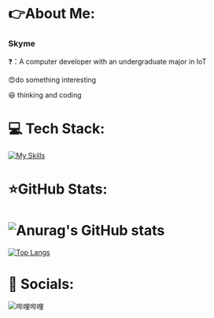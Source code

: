 # :point_right:About Me:
### Skyme
:question:：A computer developer with an undergraduate major in IoT

:heart_eyes:do something interesting

:laughing: thinking and coding 

# 💻 Tech Stack:

[![My Skills](https://skillicons.dev/icons?i=java,spring,go,html,css,js,mysql,redis,idea&theme=light)](https://skillicons.dev)

# :star:GitHub Stats:

# ![Anurag's GitHub stats](https://github-readme-stats.vercel.app/api?username=skymecode&show_icons=true)

[![Top Langs](https://github-readme-stats.vercel.app/api/top-langs/?username=skymecode)](https://github.com/anuraghazra/github-readme-stats)

# :iphone: Socials:

![哔哩哔哩](https://img.shields.io/badge/bilibili-pass?link=https%3A%2F%2Fspace.bilibili.com%2F18188466%3Fspm_id_from%3D333.1007.0.0)



